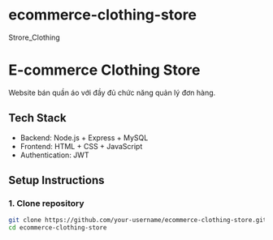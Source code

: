 # ecommerce-clothing-store
Strore_Clothing

# E-commerce Clothing Store

Website bán quần áo với đầy đủ chức năng quản lý đơn hàng.

## Tech Stack
- Backend: Node.js + Express + MySQL
- Frontend: HTML + CSS + JavaScript
- Authentication: JWT

## Setup Instructions

### 1. Clone repository
```bash
git clone https://github.com/your-username/ecommerce-clothing-store.git
cd ecommerce-clothing-store
